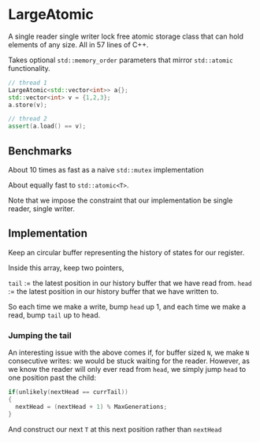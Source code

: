 # LargeAtomic

A single reader single writer lock free atomic storage class that can hold elements of any size. All in 57 lines of C++.

Takes optional `std::memory_order` parameters that mirror `std::atomic` functionality.

```cpp
// thread 1
LargeAtomic<std::vector<int>> a{};
std::vector<int> v = {1,2,3};
a.store(v);

// thread 2
assert(a.load() == v);
```

## Benchmarks

About 10 times as fast as a naive `std::mutex` implementation

About equally fast to `std::atomic<T>`. 

Note that we impose the constraint that our implementation be single reader, single writer.

## Implementation

Keep an circular buffer representing the history of states for our register.

Inside this array, keep two pointers,

`tail` := the latest position in our history buffer that we have read from.
`head` := the latest position in our history buffer that we have written to.

So each time we make a write, bump `head` up 1, and each time we make a read, bump `tail` up to head.


### Jumping the tail

An interesting issue with the above comes if, for buffer sized `N`, we make `N` consecutive writes: we would be stuck waiting for the reader. However, as we know the reader will only ever read from `head`, we simply jump `head` to one position past the child:

```cpp
if(unlikely(nextHead == currTail))
{
  nextHead = (nextHead + 1) % MaxGenerations;
}
```

And construct our next `T` at this next position rather than `nextHead`

